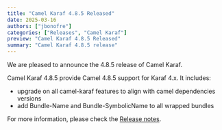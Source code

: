 ```yaml
---
title: "Camel Karaf 4.8.5 Released"
date: 2025-03-16
authors: ["jbonofre"]
categories: ["Releases", "Camel Karaf"]
preview: "Camel Karaf 4.8.5 Released"
summary: "Camel Karaf 4.8.5 release"
---
```


We are pleased to announce the 4.8.5 release of Camel Karaf.

Camel Karaf 4.8.5 provide Camel 4.8.5 support for Karaf 4.x.
It includes:
* upgrade on all camel-karaf features to align with camel dependencies versions
* add Bundle-Name and Bundle-SymbolicName to all wrapped bundles

For more information, please check the [Release notes](/releases/karaf-4.8.5/).

